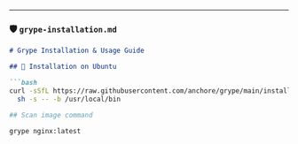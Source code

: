 
---

### 🛡 `grype-installation.md`

```markdown
# Grype Installation & Usage Guide

## 🔧 Installation on Ubuntu

```bash
curl -sSfL https://raw.githubusercontent.com/anchore/grype/main/install.sh | \
  sh -s -- -b /usr/local/bin

## Scan image command

grype nginx:latest
